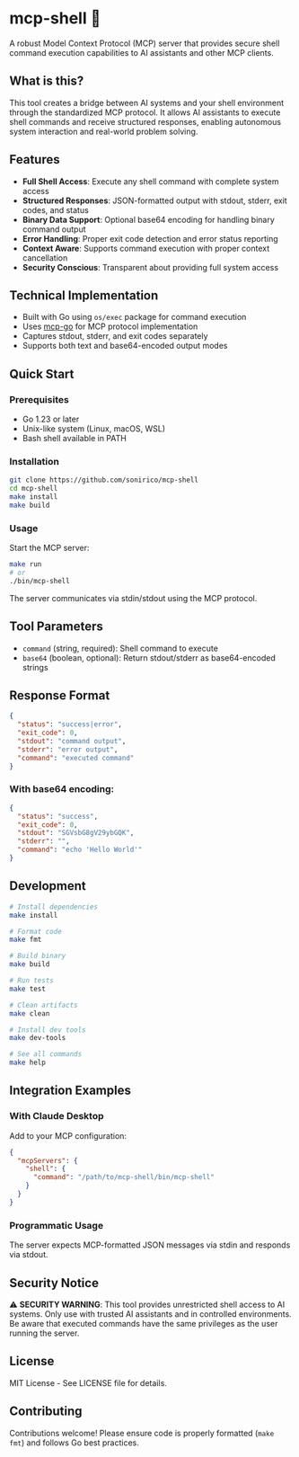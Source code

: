 # mcp-shell 🐚

A robust Model Context Protocol (MCP) server that provides secure shell command execution capabilities to AI assistants and other MCP clients.

## What is this?

This tool creates a bridge between AI systems and your shell environment through the standardized MCP protocol. It allows AI assistants to execute shell commands and receive structured responses, enabling autonomous system interaction and real-world problem solving.

## Features

- **Full Shell Access**: Execute any shell command with complete system access
- **Structured Responses**: JSON-formatted output with stdout, stderr, exit codes, and status
- **Binary Data Support**: Optional base64 encoding for handling binary command output
- **Error Handling**: Proper exit code detection and error status reporting
- **Context Aware**: Supports command execution with proper context cancellation
- **Security Conscious**: Transparent about providing full system access

## Technical Implementation

- Built with Go using `os/exec` package for command execution
- Uses [mcp-go](https://github.com/mark3labs/mcp-go) for MCP protocol implementation
- Captures stdout, stderr, and exit codes separately
- Supports both text and base64-encoded output modes

## Quick Start

### Prerequisites

- Go 1.23 or later
- Unix-like system (Linux, macOS, WSL)
- Bash shell available in PATH

### Installation

```bash
git clone https://github.com/sonirico/mcp-shell
cd mcp-shell
make install
make build
```

### Usage

Start the MCP server:

```bash
make run
# or
./bin/mcp-shell
```

The server communicates via stdin/stdout using the MCP protocol.

## Tool Parameters

- `command` (string, required): Shell command to execute
- `base64` (boolean, optional): Return stdout/stderr as base64-encoded strings

## Response Format

```json
{
  "status": "success|error",
  "exit_code": 0,
  "stdout": "command output",
  "stderr": "error output", 
  "command": "executed command"
}
```

### With base64 encoding:

```json
{
  "status": "success",
  "exit_code": 0,
  "stdout": "SGVsbG8gV29ybGQK",
  "stderr": "",
  "command": "echo 'Hello World'"
}
```

## Development

```bash
# Install dependencies
make install

# Format code
make fmt

# Build binary
make build

# Run tests
make test

# Clean artifacts
make clean

# Install dev tools
make dev-tools

# See all commands
make help
```

## Integration Examples

### With Claude Desktop

Add to your MCP configuration:

```json
{
  "mcpServers": {
    "shell": {
      "command": "/path/to/mcp-shell/bin/mcp-shell"
    }
  }
}
```

### Programmatic Usage

The server expects MCP-formatted JSON messages via stdin and responds via stdout.

## Security Notice

⚠️ **SECURITY WARNING**: This tool provides unrestricted shell access to AI systems. Only use with trusted AI assistants and in controlled environments. Be aware that executed commands have the same privileges as the user running the server.

## License

MIT License - See LICENSE file for details.

## Contributing

Contributions welcome! Please ensure code is properly formatted (`make fmt`) and follows Go best practices.
